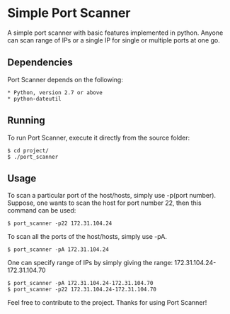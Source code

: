 # Simple Port Scanner

A simple port scanner with basic features implemented in python. Anyone can scan range of IPs or a single IP for single or multiple ports at one go.

## Dependencies

Port Scanner depends on the following:

	* Python, version 2.7 or above
	* python-dateutil

## Running

To run Port Scanner, execute it directly from the source folder:
	
	$ cd project/
	$ ./port_scanner

## Usage

To scan a particular port of the host/hosts, simply use -p(port number). Suppose, one wants to scan the host for port number 22, then this command can be used:

	$ port_scanner -p22 172.31.104.24

To scan all the ports of the host/hosts, simply use -pA.

	$ port_scanner -pA 172.31.104.24

One can specify range of IPs by simply giving the range: 172.31.104.24-172.31.104.70

	$ port_scanner -pA 172.31.104.24-172.31.104.70
	$ port_scanner -p22 172.31.104.24-172.31.104.70


Feel free to contribute to the project. Thanks for using Port Scanner!
 
